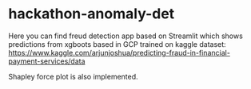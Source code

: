 # hackathon-anomaly-det

Here you can find freud detection app based on Streamlit which shows predictions from xgboots based in GCP trained on kaggle dataset:
https://www.kaggle.com/arjunjoshua/predicting-fraud-in-financial-payment-services/data

Shapley force plot is also implemented.

